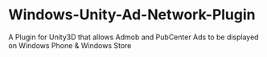 Windows-Unity-Ad-Network-Plugin
===============================

A Plugin for Unity3D that allows Admob and PubCenter Ads to be displayed on Windows Phone &amp; Windows Store
